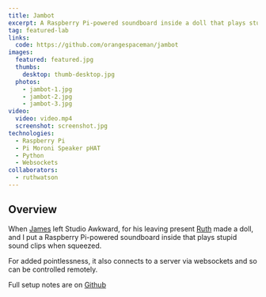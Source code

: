 ```yaml
---
title: Jambot
excerpt: A Raspberry Pi-powered soundboard inside a doll that plays stupid sound clips when squeezed.
tag: featured-lab
links:
  code: https://github.com/orangespaceman/jambot
images:
  featured: featured.jpg
  thumbs:
    desktop: thumb-desktop.jpg
  photos:
    - jambot-1.jpg
    - jambot-2.jpg
    - jambot-3.jpg
video:
  video: video.mp4
  screenshot: screenshot.jpg
technologies:
  - Raspberry Pi
  - Pi Moroni Speaker pHAT
  - Python
  - Websockets
collaborators:
  - ruthwatson
---
```


## Overview

When [James](http://jamescooke.info/) left Studio Awkward, for his leaving present [Ruth](https://www.instagram.com/shitportraits.ruth/) made a doll, and I put a Raspberry Pi-powered soundboard inside that plays stupid sound clips when squeezed.

For added pointlessness, it also connects to a server via websockets and so can be controlled remotely.

Full setup notes are on [Github](https://github.com/orangespaceman/jambot)
